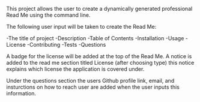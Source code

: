This project allows the user to create a dynamically generated professional Read Me using the command line.

The following user input will be taken to create the Read Me:

-The title of project
-Description
-Table of Contents
-Installation
-Usage
-License
-Contributing
-Tests
-Questions

A badge for the license will be added at the top of the Read Me. A notice is added to the read me section titled License (after choosing type)  this notice explains which license the application is covered under.

Under the questions section the users Github profile link, email, and insturctions on how to reach user are added when the user inputs this information. 
